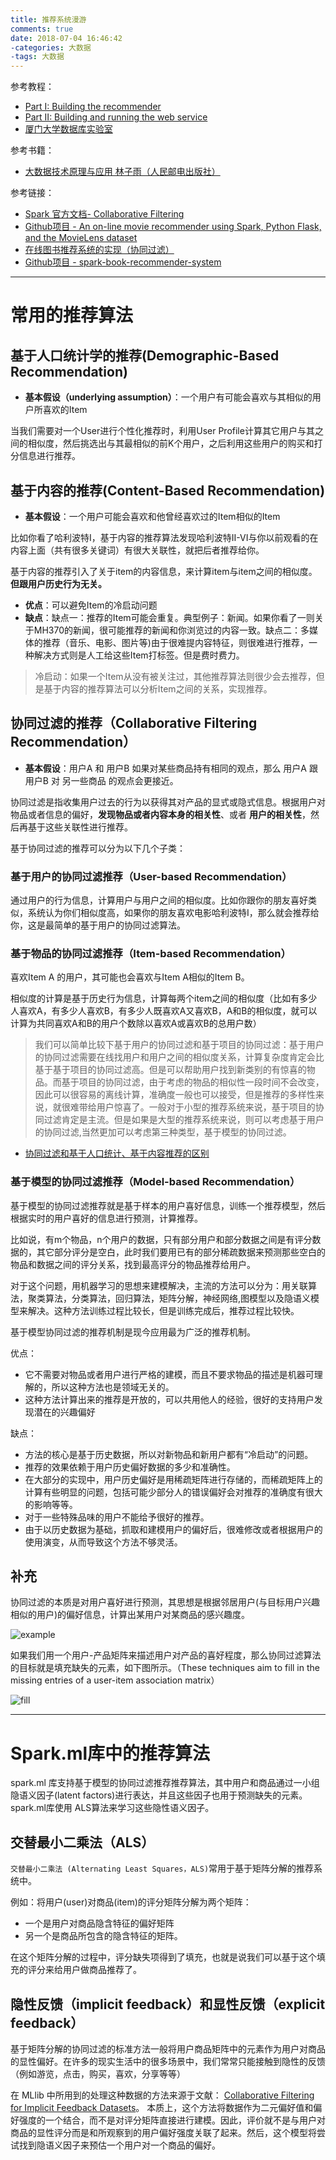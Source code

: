 ```yaml
---
title: 推荐系统漫游
comments: true
date: 2018-07-04 16:46:42
-categories: 大数据
-tags: 大数据
---
```


参考教程：

- [Part I: Building the recommender](https://github.com/jadianes/spark-movie-lens/blob/master/notebooks/building-recommender.ipynb)
- [Part II: Building and running the web service](https://github.com/jadianes/spark-movie-lens)
- [厦门大学数据库实验室](http://dblab.xmu.edu.cn/blog/1781-2/)

参考书籍：

- [大数据技术原理与应用 林子雨（人民邮电出版社）](http://dblab.xmu.edu.cn/post/bigdata/)

参考链接：

- [Spark 官方文档- Collaborative Filtering](https://spark.apache.org/docs/latest/ml-collaborative-filtering.html)
- [Github项目 - An on-line movie recommender using Spark, Python Flask, and the MovieLens dataset](https://github.com/jadianes/spark-movie-lens)
- [在线图书推荐系统的实现（协同过滤）](https://www.jianshu.com/p/32d7a2d993a8)
- [Github项目 - spark-book-recommender-system](https://github.com/XuefengHuang/RecommendationSystem)

<!-- more -->

---

# 常用的推荐算法

## 基于人口统计学的推荐(Demographic-Based Recommendation)

- **基本假设（underlying assumption）**：一个用户有可能会喜欢与其相似的用户所喜欢的Item

当我们需要对一个User进行个性化推荐时，利用User Profile计算其它用户与其之间的相似度，然后挑选出与其最相似的前K个用户，之后利用这些用户的购买和打分信息进行推荐。

## 基于内容的推荐(Content-Based Recommendation)

- **基本假设**：一个用户可能会喜欢和他曾经喜欢过的Item相似的Item

比如你看了哈利波特I，基于内容的推荐算法发现哈利波特II-VI与你以前观看的在内容上面（共有很多关键词）有很大关联性，就把后者推荐给你。

基于内容的推荐引入了关于item的内容信息，来计算item与item之间的相似度。**但跟用户历史行为无关。**

- **优点**：可以避免Item的冷启动问题
- **缺点**：缺点一：推荐的Item可能会重复。典型例子：新闻。如果你看了一则关于MH370的新闻，很可能推荐的新闻和你浏览过的内容一致。缺点二：多媒体的推荐（音乐、电影、图片等)由于很难提内容特征，则很难进行推荐，一种解决方式则是人工给这些Item打标签。但是费时费力。

> 冷启动：如果一个Item从没有被关注过，其他推荐算法则很少会去推荐，但是基于内容的推荐算法可以分析Item之间的关系，实现推荐。

## 协同过滤的推荐（Collaborative Filtering Recommendation）

- **基本假设**：用户A 和 用户B 如果对某些商品持有相同的观点，那么 用户A 跟 用户B 对 另一些商品 的观点会更接近。

协同过滤是指收集用户过去的行为以获得其对产品的显式或隐式信息。根据用户对物品或者信息的偏好，**发现物品或者内容本身的相关性**、或者 **用户的相关性**，然后再基于这些关联性进行推荐。

基于协同过滤的推荐可以分为以下几个子类：

### 基于用户的协同过滤推荐（User-based Recommendation）

通过用户的行为信息，计算用户与用户之间的相似度。比如你跟你的朋友喜好类似，系统认为你们相似度高，如果你的朋友喜欢电影哈利波特I，那么就会推荐给你，这是最简单的基于用户的协同过滤算法。

### 基于物品的协同过滤推荐（Item-based Recommendation）

喜欢Item A 的用户，其可能也会喜欢与Item A相似的Item B。

相似度的计算是基于历史行为信息，计算每两个item之间的相似度（比如有多少人喜欢A，有多少人喜欢B，有多少人既喜欢A又喜欢B，A和B的相似度，就可以计算为共同喜欢A和B的用户个数除以喜欢A或喜欢B的总用户数）

> 我们可以简单比较下基于用户的协同过滤和基于项目的协同过滤：基于用户的协同过滤需要在线找用户和用户之间的相似度关系，计算复杂度肯定会比基于基于项目的协同过滤高。但是可以帮助用户找到新类别的有惊喜的物品。而基于项目的协同过滤，由于考虑的物品的相似性一段时间不会改变，因此可以很容易的离线计算，准确度一般也可以接受，但是推荐的多样性来说，就很难带给用户惊喜了。一般对于小型的推荐系统来说，基于项目的协同过滤肯定是主流。但是如果是大型的推荐系统来说，则可以考虑基于用户的协同过滤,当然更加可以考虑第三种类型，基于模型的协同过滤。

- [协同过滤和基于人口统计、基于内容推荐的区别](https://blog.csdn.net/qq_16234613/article/details/78704452)

### 基于模型的协同过滤推荐（Model-based Recommendation）

基于模型的协同过滤推荐就是基于样本的用户喜好信息，训练一个推荐模型，然后根据实时的用户喜好的信息进行预测，计算推荐。

比如说，有m个物品，n个用户的数据，只有部分用户和部分数据之间是有评分数据的，其它部分评分是空白，此时我们要用已有的部分稀疏数据来预测那些空白的物品和数据之间的评分关系，找到最高评分的物品推荐给用户。

对于这个问题，用机器学习的思想来建模解决，主流的方法可以分为：用关联算法，聚类算法，分类算法，回归算法，矩阵分解，神经网络,图模型以及隐语义模型来解决。这种方法训练过程比较长，但是训练完成后，推荐过程比较快。

基于模型协同过滤的推荐机制是现今应用最为广泛的推荐机制。

优点：
- 它不需要对物品或者用户进行严格的建模，而且不要求物品的描述是机器可理解的，所以这种方法也是领域无关的。
- 这种方法计算出来的推荐是开放的，可以共用他人的经验，很好的支持用户发现潜在的兴趣偏好

缺点：
- 方法的核心是基于历史数据，所以对新物品和新用户都有“冷启动”的问题。
- 推荐的效果依赖于用户历史偏好数据的多少和准确性。
- 在大部分的实现中，用户历史偏好是用稀疏矩阵进行存储的，而稀疏矩阵上的计算有些明显的问题，包括可能少部分人的错误偏好会对推荐的准确度有很大的影响等等。
- 对于一些特殊品味的用户不能给予很好的推荐。
- 由于以历史数据为基础，抓取和建模用户的偏好后，很难修改或者根据用户的使用演变，从而导致这个方法不够灵活。

## 补充

协同过滤的本质是对用户喜好进行预测，其思想是根据邻居用户(与目标用户兴趣相似的用户)的偏好信息，计算出某用户对某商品的感兴趣度。

![example](https://camo.githubusercontent.com/a6e062883b83adb3b65b5a9e167a3a6f5e5f9a19/68747470733a2f2f75706c6f61642e77696b696d656469612e6f72672f77696b6970656469612f636f6d6d6f6e732f352f35322f436f6c6c61626f7261746976655f66696c746572696e672e676966)

如果我们用一个用户-产品矩阵来描述用户对产品的喜好程度，那么协同过滤算法的目标就是填充缺失的元素，如下图所示。（These techniques aim to fill in the missing entries of a user-item association matrix）

![fill](../../../../images/hadoop/cf.png)

---
# Spark.ml库中的推荐算法

spark.ml 库支持基于模型的协同过滤推荐推荐算法，其中用户和商品通过一小组隐语义因子(latent factors)进行表达，并且这些因子也用于预测缺失的元素。spark.ml库使用 ALS算法来学习这些隐性语义因子。

## 交替最小二乘法（ALS）

`交替最小二乘法 (Alternating Least Squares，ALS)`常用于基于矩阵分解的推荐系统中。

例如：将用户(user)对商品(item)的评分矩阵分解为两个矩阵：

- 一个是用户对商品隐含特征的偏好矩阵
- 另一个是商品所包含的隐含特征的矩阵。

在这个矩阵分解的过程中，评分缺失项得到了填充，也就是说我们可以基于这个填充的评分来给用户做商品推荐了。

## 隐性反馈（implicit feedback）和显性反馈（explicit feedback）

基于矩阵分解的协同过滤的标准方法一般将用户商品矩阵中的元素作为用户对商品的显性偏好。在许多的现实生活中的很多场景中，我们常常只能接触到隐性的反馈（例如游览，点击，购买，喜欢，分享等等）

在 MLlib 中所用到的处理这种数据的方法来源于文献： [Collaborative Filtering for Implicit Feedback Datasets](http://dx.doi.org/10.1109/ICDM.2008.22)。 本质上，这个方法将数据作为二元偏好值和偏好强度的一个结合，而不是对评分矩阵直接进行建模。因此，评价就不是与用户对商品的显性评分而是和所观察到的用户偏好强度关联了起来。然后，这个模型将尝试找到隐语义因子来预估一个用户对一个商品的偏好。
